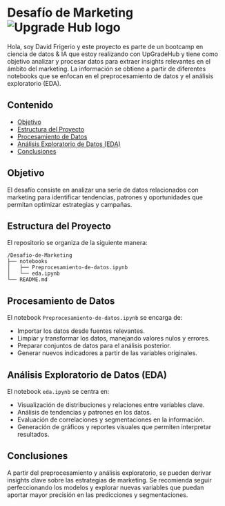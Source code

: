 # Desafío de Marketing ![Upgrade Hub logo](C:\Users\david.frigerio_softo\Documents\GitHub\Desafio-de-Marketing\img\upgrade-logo.jpg)

Hola, soy David Frigerio  y este proyecto es parte de un bootcamp en ciencia de datos & IA que estoy realizando con UpGradeHub y tiene como objetivo analizar y procesar datos para extraer insights relevantes en el ámbito del marketing. La información se obtiene a partir de diferentes notebooks que se enfocan en el preprocesamiento de datos y el análisis exploratorio (EDA).

## Contenido

- [Objetivo](#objetivo)
- [Estructura del Proyecto](#estructura-del-proyecto)
- [Procesamiento de Datos](#procesamiento-de-datos)
- [Análisis Exploratorio de Datos (EDA)](#análisis-exploratorio-de-datos-eda)
- [Conclusiones](#conclusiones)

## Objetivo

El desafío consiste en analizar una serie de datos relacionados con marketing para identificar tendencias, patrones y oportunidades que permitan optimizar estrategias y campañas.

## Estructura del Proyecto

El repositorio se organiza de la siguiente manera:

```
/Desafio-de-Marketing
├── notebooks
│   ├── Preprocesamiento-de-datos.ipynb
│   └── eda.ipynb
└── README.md
```

## Procesamiento de Datos

El notebook `Preprocesamiento-de-datos.ipynb` se encarga de:

- Importar los datos desde fuentes relevantes.
- Limpiar y transformar los datos, manejando valores nulos y errores.
- Preparar conjuntos de datos para el análisis posterior.
- Generar nuevos indicadores a partir de las variables originales.

## Análisis Exploratorio de Datos (EDA)

El notebook `eda.ipynb` se centra en:

- Visualización de distribuciones y relaciones entre variables clave.
- Análisis de tendencias y patrones en los datos.
- Evaluación de correlaciones y segmentaciones en la información.
- Generación de gráficos y reportes visuales que permiten interpretar resultados.

## Conclusiones

A partir del preprocesamiento y análisis exploratorio, se pueden derivar insights clave sobre las estrategias de marketing. Se recomienda seguir perfeccionando los modelos y explorar nuevas variables que puedan aportar mayor precisión en las predicciones y segmentaciones.
